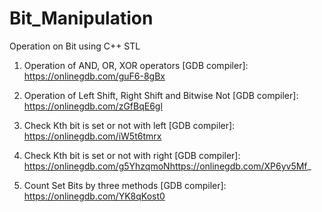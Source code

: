 # Bit_Manipulation
Operation on Bit using C++ STL

1. Operation of AND, OR, XOR operators 
[GDB compiler]: https://onlinegdb.com/guF6-8gBx

2. Operation of Left Shift, Right Shift and Bitwise Not
[GDB compiler]: https://onlinegdb.com/zGfBqE6gl

3. Check Kth bit is set or not with left
[GDB compiler]: https://onlinegdb.com/iW5t6tmrx

4. Check Kth bit is set or not with right
[GDB compiler]: https://onlinegdb.com/g5YhzqmoNhttps://onlinegdb.com/XP6yv5Mf_

5. Count Set Bits by three methods
[GDB compiler]: https://onlinegdb.com/YK8qKost0